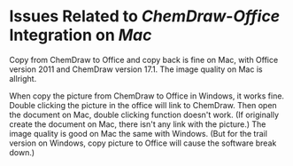 # Issues Related to *ChemDraw*-*Office* Integration on *Mac*

Copy from ChemDraw to Office and copy back is fine on Mac, with Office version 2011 and ChemDraw version 17.1.
The image quality on Mac is allright.

When copy the picture from ChemDraw to Office in Windows, it works fine. Double clicking the picture in the office will link to ChemDraw. Then open the document on Mac, double clicking function doesn't work. (If originally create the document on Mac, there isn't any link with the picture.) The image quality is good on Mac the same with Windows. (But for the trail version on Windows, copy picture to Office will cause the software break down.)


